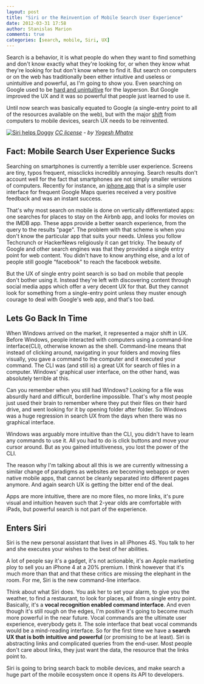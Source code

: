 ```yaml
---
layout: post
title: "Siri or the Reinvention of Mobile Search User Experience"
date: 2012-03-31 17:58
author: Stanislas Marion
comments: true
categories: [search, mobile, Siri, UX]
---
```


Search is a behavior, it is what people do when they want to find
something and don't know exactly what they're looking for, or when they
know what they're looking for but don't know where to find it. 
But search on computers or on the web has traditionally been either
intuitive and useless or unintuitive and powerful, as I'm going to show
you.
Even searching on Google used to be [hard and
unintuitive](http://www.avc.com/a_vc/2003/10/search.html)
for the layperson. But Google improved the UX and it was so
powerful that people just learned to use it.

Until now
search was basically equated to Google (a single-entry point to all of
the resources available on the web), but with the major
[shift](http://www.codinghorror.com/blog/2012/03/welcome-to-the-post-pc-era.html) from computers to mobile devices,
search UX needs to be reinvented.


[![Siri helps Doggy](http://farm8.staticflickr.com/7143/6751892711_f59c0452e8.jpg)](http://www.flickr.com/photos/37161567@N04/6751892711/)
*[CC license](http://creativecommons.org/licenses/by/2.0 "license") - by [Yogesh Mhatre](http://www.flickr.com/photos/37161567@N04/ "Author")*

## Fact: Mobile Search User Experience Sucks

Searching on smartphones is currently a terrible user experience. Screens are
tiny, typos frequent, missclicks incredibly annoying. Search results
don't account well for the fact that smartphones are not simply smaller versions of
computers. Recently for instance, an [iphone app](http://itunes.apple.com/bw/app/quickmaps/id506283203?mt=8) that is a 
simple user interface for frequent
Google Maps queries received a very positive feedback and was an instant
success.

That's why most search on mobile is done on vertically differentiated
apps: one searches for places to stay on the Airbnb app, and looks for movies on the IMDB
app. These apps provide a better search experience, from the query to
the results "page". The problem with that scheme is when you don't know
the particular app that suits your needs. Unless you follow Techcrunch
or HackerNews religiously it can get tricky. The beauty of Google and
other search engines was that they provided a single entry point for web
content. You didn't have to know anything else, and a lot of people
still google "facebook" to reach the facebook website.

But the UX of single entry point search is so bad on mobile that people
don't bother using it. Instead they're left with discovering content
through social media apps which offer a very decent UX for that. But they
cannot look for something from a single-entry point unless they muster
enough courage to deal with Google's web app, and that's too bad.

## Lets Go Back In Time

When Windows arrived on the market, it represented a major shift in UX.
Before Windows, people interacted with computers using a command-line
interface(CLI), otherwise known as the shell. Command-line means that instead
of clicking around, navigating in your folders and moving files
visually, you gave a command to the computer and it executed your
command. The CLI was (and still is) a great UX for search of files in a
computer. Windows' graphical user interface, on the other hand, was absolutely terrible at this.

Can you remember when you still had Windows? Looking for a file was
absurdly hard and difficult, borderline impossible. That's why most
people just used their brain to remember where they put their files on
their hard drive, and went looking for it by opening folder after
folder. So Windows was a huge regression in search UX from the days when there was no graphical
interface. 

Windows was arguably more intuitive than the CLI, you didn't have to
learn any commands to use it. All you had to do is click buttons and move your cursor
around. But as you gained intuitiveness, you lost the power of the CLI.

The reason why I'm talking about
all this is we are currently witnessing a similar change of paradigms
as websites are becoming webapps or even native mobile apps, that cannot
be cleanly separated into different pages anymore. And again search UX
is getting the bitter end of the deal.

Apps are more intuitive, there are no more files, no more links, it's
pure visual and intuition heaven such that 2-year olds are comfortable with iPads,
but powerful search is not part of the experience.

## Enters Siri 

Siri is the new personal assistant that lives in all iPhones 4S. You
talk to her and she executes your wishes to the best of her abilities.

A lot of people say it's a gadget, it's not actionable,
it's an Apple marketing ploy to sell you an iPhone 4 at a 20% premium. I
think however that it's much more than that and that these critics are
missing the elephant in the room. For me, Siri is the new
command-line interface. 

Think about what Siri does. You ask her to set your
alarm, to give you the weather, to find a restaurant, to look for places, all from a single entry point. 
Basically, it's a **vocal recognition enabled command interface**. 
And even though it's still rough on the
edges, I'm positive it's going to become much more powerful in the near
future. Vocal commands are the ultimate user experience, everybody gets
it. The sole interface that beat vocal commands would be a mind-reading
interface. 
So for the first time we have a **search UX that is both intuitive
and powerful** (or promising to be at least). Siri is abstracting links
and complicated queries from the end-user. Most people don't care about
links, they just want the data, the resource that the links point to.

Siri is going to bring search back to mobile devices, and make search a
huge part of the mobile ecosystem once it opens its API to developers.


